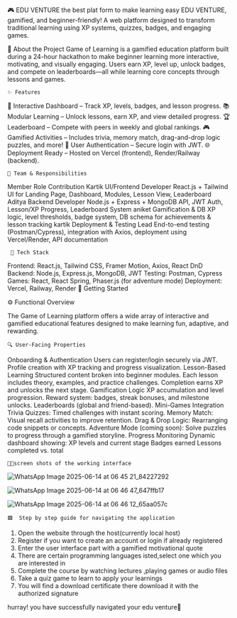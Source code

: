 🎮 EDU VENTURE
the best plat form to make learning easy
EDU VENTURE, gamified, and beginner-friendly!
A web platform designed to transform traditional learning using XP systems, quizzes, badges, and engaging games.

🧠 About the Project
Game of Learning is a gamified education platform built during a 24-hour hackathon to make beginner learning more interactive, motivating, and visually engaging. Users earn XP, level up, unlock badges, and compete on leaderboards—all while learning core concepts through lessons and games.

    ✨ Features
🎯 Interactive Dashboard – Track XP, levels, badges, and lesson progress.
📚 Modular Learning – Unlock lessons, earn XP, and view detailed progress.
🏆 Leaderboard – Compete with peers in weekly and global rankings.
🎮 Gamified Activities – Includes trivia, memory match, drag-and-drop logic puzzles, and more!
🔐 User Authentication – Secure login with JWT.
🌐 Deployment Ready – Hosted on Vercel (frontend), Render/Railway (backend).
        
    👥 Team & Responsibilities

Member	Role	Contribution
Kartik	UI/Frontend Developer	React.js + Tailwind UI for Landing Page, Dashboard, Modules, Lesson View, Leaderboard
Aditya	Backend Developer	Node.js + Express + MongoDB API, JWT Auth, Lesson/XP Progress, Leaderboard System
aniket	Gamification & DB	XP logic, level thresholds, badge system, DB schema for achievements & lesson tracking
kartik	Deployment & Testing Lead	End-to-end testing (Postman/Cypress), integration with Axios, deployment using Vercel/Render, API documentation

     🧩 Tech Stack

Frontend: React.js, Tailwind CSS, Framer Motion, Axios, React DnD
Backend: Node.js, Express.js, MongoDB, JWT
Testing: Postman, Cypress
Games: React, React Spring, Phaser.js (for adventure mode)
Deployment: Vercel, Railway, Render
🚀 Getting Started
  
   ⚙️ Functional Overview

The Game of Learning platform offers a wide array of interactive and gamified educational features designed to make learning fun, adaptive, and rewarding.

    🔍 User-Facing Properties

Onboarding & Authentication
Users can register/login securely via JWT.
Profile creation with XP tracking and progress visualization.
Lesson-Based Learning
Structured content broken into beginner modules.
Each lesson includes theory, examples, and practice challenges.
Completion earns XP and unlocks the next stage.
Gamification Logic
XP accumulation and level progression.
Reward system: badges, streak bonuses, and milestone unlocks.
Leaderboards (global and friend-based).
Mini-Games Integration
Trivia Quizzes: Timed challenges with instant scoring.
Memory Match: Visual recall activities to improve retention.
Drag & Drop Logic: Rearranging code snippets or concepts.
Adventure Mode (coming soon): Solve puzzles to progress through a gamified storyline.
Progress Monitoring
Dynamic dashboard showing:
XP levels and current stage
Badges earned
Lessons completed vs. total

    📸📸screen shots of the working interface

![WhatsApp Image 2025-06-14 at 06 45 21_84227292](https://github.com/user-attachments/assets/45e0b85c-360f-4059-b6c4-4d036ef94ec0)

![WhatsApp Image 2025-06-14 at 06 46 47_647ffb17](https://github.com/user-attachments/assets/ebec5d44-b861-4840-8bd7-e2bfc847de21)


![WhatsApp Image 2025-06-14 at 06 46 12_65aa057c](https://github.com/user-attachments/assets/0f36356a-84e6-4045-9555-594c694743e5)

    🟩  Step by step guide for navigating the application

1.	Open the website through the host(currently local host)
2.	Register if you want to create an account or login if already registered
3.	Enter the user interface part with a gamified motivational quote
4.	There are certain programming languages isted,select one which you are interested in
5.	Complete the course by watching  lectures ,playing games or audio files
6.	Take a quiz game to learn to apply your learnings
7.	You will find a download certificate there download it with the authorized signature

   hurray! you have successfully navigated your edu venture🤩

